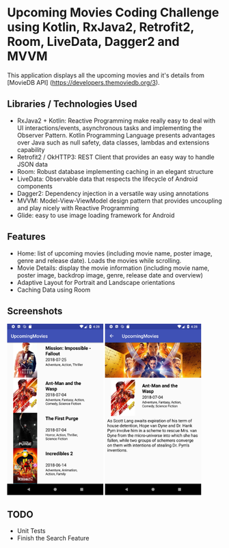 Upcoming Movies Coding Challenge using Kotlin, RxJava2, Retrofit2, Room, LiveData, Dagger2 and MVVM
=============================================================================================

This application displays all the upcoming movies and it's details from [MovieDB API] (https://developers.themoviedb.org/3).

Libraries / Technologies Used
------------------------------

  - RxJava2 + Kotlin: Reactive Programming make really easy to deal with UI interactions/events, asynchronous tasks and implementing the Observer Pattern. Kotlin Programming Language presents advantages over Java such as null safety, data classes, lambdas and extensions capability
  - Retrofit2 / OkHTTP3: REST Client that provides an easy way to handle JSON data
  - Room: Robust database implementing caching in an elegant structure
  - LiveData: Observable data that respects the lifecycle of Android components
  - Dagger2: Dependency injection in a versatile way using annotations
  - MVVM: Model-View-ViewModel design pattern that provides uncoupling and play nicely with Reactive Programming
  - Glide: easy to use image loading framework for Android

Features
---------

 - Home: list of upcoming movies (including movie name, poster image, genre and release date). Loads the movies while scrolling.
 - Movie Details: display the movie information (including movie name, poster image, backdrop image, genre, release date and overview)
 - Adaptive Layout for Portrait and Landscape orientations
 - Caching Data using Room

Screenshots
------------

<img src="screenshots/Home.png" height="400" alt="Screenshot"/> 
<img src="screenshots/Detail.png" height="400" alt="Screenshot"/>

TODO
-----

 - Unit Tests
 - Finish the Search Feature
